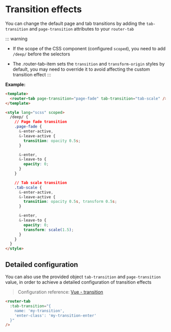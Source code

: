 # Transition effects

You can change the default page and tab transitions by adding the `tab-transition` and `page-transition` attributes to your `router-tab`

::: warning

- If the scope of the CSS component (configured `scoped`), you need to add `/deep/` before the selectors

- The .router-tab-item sets the `transition` and `transform-origin` styles by default, you may need to override it to avoid affecting the custom transition effect
  :::

<doc-links api="#tab-transition" demo="/transition/"></doc-links>

**Example:**

```html {2,6,8,21}
<template>
  <router-tab page-transition="page-fade" tab-transition="tab-scale" />
</template>

<style lang="scss" scoped>
  /deep/ {
    // Page fade transition
    .page-fade {
      &-enter-active,
      &-leave-active {
        transition: opacity 0.5s;
      }

      &-enter,
      &-leave-to {
        opacity: 0;
      }
    }

    // Tab scale transition
    .tab-scale {
      &-enter-active,
      &-leave-active {
        transition: opacity 0.5s, transform 0.5s;
      }

      &-enter,
      &-leave-to {
        opacity: 0;
        transform: scale(1.5);
      }
    }
  }
</style>
```

## Detailed configuration

You can also use the provided object `tab-transition` and `page-transition` value, in order to achieve a detailed configuration of transition effects

> Configuration reference: [Vue - transition](https://vuejs.org/v2/api/#transition)

```html
<router-tab
  :tab-transition="{
    name: 'my-transition',
    'enter-class': 'my-transition-enter'
  }"
/>
```
